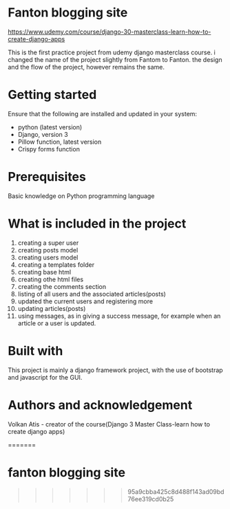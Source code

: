 
# Fanton blogging site

https://www.udemy.com/course/django-30-masterclass-learn-how-to-create-django-apps

This is the first practice project from udemy django masterclass course. i changed the name of the  project slightly from Fantom to Fanton.
the design and the flow of the project, however remains the same.

# Getting started
Ensure that the following are installed and updated in your system:
* python (latest version) 
* Django, version 3
*  Pillow function, latest version
* Crispy forms function

# Prerequisites
Basic knowledge on Python programming language



# What is included in the project
1. creating a super user
2. creating posts model
3. creating users model
4. creating a templates folder
5. creating base html
6. creating othe html files
7. creating the comments section
8. listing of all users and the associated articles(posts)
9. updated the current users and registering more
10. updating articles(posts)
11. using messages, as in giving a success message, for example when an article or a user is updated.

# Built with
This project is mainly a django framework project, with the use of bootstrap and javascript for the GUI.



# Authors and acknowledgement 
Volkan Atis - creator of  the course(Django 3 Master Class-learn how to create django apps)



=======
# fanton blogging site
>>>>>>> 95a9cbba425c8d488f143ad09bd76ee319cd0b25

